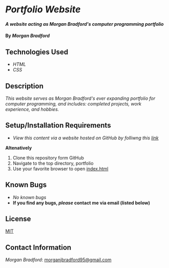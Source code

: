 # _Portfolio Website_

#### _A website acting as Morgan Bradford's computer programming portfolio_

#### By _**Morgan Bradford**_

## Technologies Used

* _HTML_
* _CSS_

## Description

_This website serves as Morgan Bradford's ever expanding portfolio for computer programming, and includes: completed projects, work experience, and hobbies._

## Setup/Installation Requirements

* _View this content via a website hosted on GitHub by folliwng this [link](https://morganjbradford.github.io/portfolio/)_

**Altenatively**

1. Clone this repository form GitHub
2. Navigate to the top directory, portfolio
3. Use your favorite browser to open [index.html](index.html)

## Known Bugs

* _No known bugs_
* **If you find any bugs, _please_ contact me via email (listed below)**

## License

[MIT](LICENSE.txt)

## Contact Information

_Morgan Bradford_: morganjbradford95@gmail.com